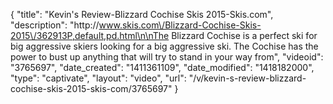 {
    "title": "Kevin's Review-Blizzard Cochise Skis 2015-Skis.com",
    "description": "http:\/\/www.skis.com\/Blizzard-Cochise-Skis-2015\/362913P,default,pd.html\n\nThe Blizzard Cochise is a perfect ski for big aggressive skiers looking for a big aggressive ski. The Cochise has the power to bust up anything that will try to stand in your way from",
    "videoid": "3765697",
    "date_created": "1411361109",
    "date_modified": "1418182000",
    "type": "captivate",
    "layout": "video",
    "url": "\/v\/kevin-s-review-blizzard-cochise-skis-2015-skis-com\/3765697"
}